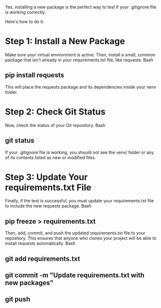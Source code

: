 Yes, installing a new package is the perfect way to test if your .gitignore file is working correctly.

Here's how to do it:

# Step 1: Install a New Package

Make sure your virtual environment is active. Then, install a small, common package that isn't already in your requirements.txt file, like requests.
Bash

## pip install requests

This will place the requests package and its dependencies inside your venv folder.

# Step 2: Check Git Status

Now, check the status of your Git repository.
Bash

## git status

If your .gitignore file is working, you should not see the venv/ folder or any of its contents listed as new or modified files.

# Step 3: Update Your requirements.txt File

Finally, if the test is successful, you must update your requirements.txt file to include the new requests package.
Bash

## pip freeze > requirements.txt

Then, add, commit, and push the updated requirements.txt file to your repository. This ensures that anyone who clones your project will be able to install requests automatically.
Bash

## git add requirements.txt
## git commit -m "Update requirements.txt with new packages"
## git push